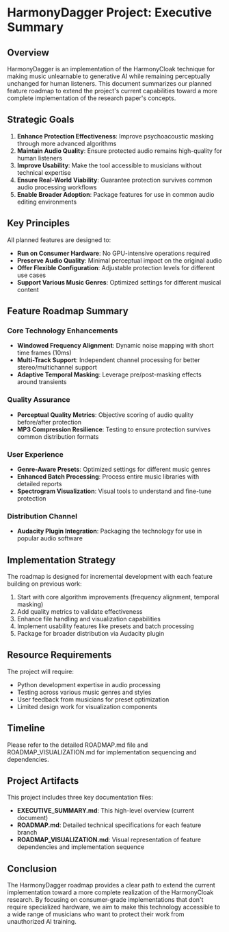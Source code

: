 # HarmonyDagger Project: Executive Summary

## Overview

HarmonyDagger is an implementation of the HarmonyCloak technique for making music unlearnable to generative AI while remaining perceptually unchanged for human listeners. This document summarizes our planned feature roadmap to extend the project's current capabilities toward a more complete implementation of the research paper's concepts.

## Strategic Goals

1. **Enhance Protection Effectiveness**: Improve psychoacoustic masking through more advanced algorithms
2. **Maintain Audio Quality**: Ensure protected audio remains high-quality for human listeners
3. **Improve Usability**: Make the tool accessible to musicians without technical expertise
4. **Ensure Real-World Viability**: Guarantee protection survives common audio processing workflows
5. **Enable Broader Adoption**: Package features for use in common audio editing environments

## Key Principles

All planned features are designed to:
- **Run on Consumer Hardware**: No GPU-intensive operations required
- **Preserve Audio Quality**: Minimal perceptual impact on the original audio
- **Offer Flexible Configuration**: Adjustable protection levels for different use cases
- **Support Various Music Genres**: Optimized settings for different musical content

## Feature Roadmap Summary

### Core Technology Enhancements
- **Windowed Frequency Alignment**: Dynamic noise mapping with short time frames (10ms)
- **Multi-Track Support**: Independent channel processing for better stereo/multichannel support
- **Adaptive Temporal Masking**: Leverage pre/post-masking effects around transients

### Quality Assurance
- **Perceptual Quality Metrics**: Objective scoring of audio quality before/after protection
- **MP3 Compression Resilience**: Testing to ensure protection survives common distribution formats

### User Experience
- **Genre-Aware Presets**: Optimized settings for different music genres
- **Enhanced Batch Processing**: Process entire music libraries with detailed reports
- **Spectrogram Visualization**: Visual tools to understand and fine-tune protection

### Distribution Channel
- **Audacity Plugin Integration**: Packaging the technology for use in popular audio software

## Implementation Strategy

The roadmap is designed for incremental development with each feature building on previous work:

1. Start with core algorithm improvements (frequency alignment, temporal masking)
2. Add quality metrics to validate effectiveness
3. Enhance file handling and visualization capabilities
4. Implement usability features like presets and batch processing
5. Package for broader distribution via Audacity plugin

## Resource Requirements

The project will require:
- Python development expertise in audio processing
- Testing across various music genres and styles
- User feedback from musicians for preset optimization
- Limited design work for visualization components

## Timeline

Please refer to the detailed ROADMAP.md file and ROADMAP_VISUALIZATION.md for implementation sequencing and dependencies.

## Project Artifacts

This project includes three key documentation files:
- **EXECUTIVE_SUMMARY.md**: This high-level overview (current document)
- **ROADMAP.md**: Detailed technical specifications for each feature branch
- **ROADMAP_VISUALIZATION.md**: Visual representation of feature dependencies and implementation sequence

## Conclusion

The HarmonyDagger roadmap provides a clear path to extend the current implementation toward a more complete realization of the HarmonyCloak research. By focusing on consumer-grade implementations that don't require specialized hardware, we aim to make this technology accessible to a wide range of musicians who want to protect their work from unauthorized AI training.
